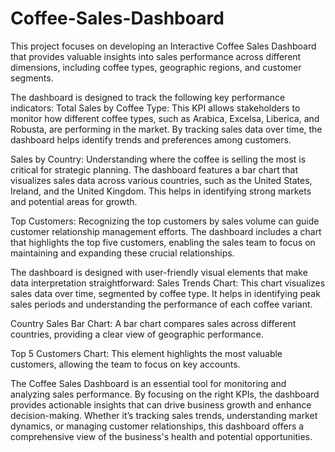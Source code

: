 # Coffee-Sales-Dashboard
This project focuses on developing an Interactive Coffee Sales Dashboard that provides valuable insights into sales performance across different dimensions, including coffee types, geographic regions, and customer segments.

The dashboard is designed to track the following key performance indicators:
Total Sales by Coffee Type: This KPI allows stakeholders to monitor how different coffee types, such as Arabica, Excelsa, Liberica, and Robusta, are performing in the market. By tracking sales data over time, the dashboard helps identify trends and preferences among customers.

Sales by Country: Understanding where the coffee is selling the most is critical for strategic planning. The dashboard features a bar chart that visualizes sales data across various countries, such as the United States, Ireland, and the United Kingdom. This helps in identifying strong markets and potential areas for growth.

Top Customers: Recognizing the top customers by sales volume can guide customer relationship management efforts. The dashboard includes a chart that highlights the top five customers, enabling the sales team to focus on maintaining and expanding these crucial relationships.

The dashboard is designed with user-friendly visual elements that make data interpretation straightforward:
Sales Trends Chart: This chart visualizes sales data over time, segmented by coffee type. It helps in identifying peak sales periods and understanding the performance of each coffee variant.

Country Sales Bar Chart: A bar chart compares sales across different countries, providing a clear view of geographic performance.

Top 5 Customers Chart: This element highlights the most valuable customers, allowing the team to focus on key accounts.

The Coffee Sales Dashboard is an essential tool for monitoring and analyzing sales performance. By focusing on the right KPIs, the dashboard provides actionable insights that can drive business growth and enhance decision-making. Whether it’s tracking sales trends, understanding market dynamics, or managing customer relationships, this dashboard offers a comprehensive view of the business's health and potential opportunities.

